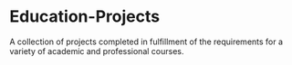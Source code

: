 # Education-Projects
A collection of projects completed in fulfillment of the requirements for a variety of academic and professional courses.
